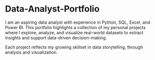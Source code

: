 # Data-Analyst-Portfolio
I am an aspiring data analyst with experience in Python, SQL, Excel, and Power BI. This portfolio highlights a collection of my personal projects where I explore, analyze, and visualize real-world datasets to extract insights and support data-driven decision-making.

Each project reflects my growing skillset in data storytelling, through analysis and visualization.
